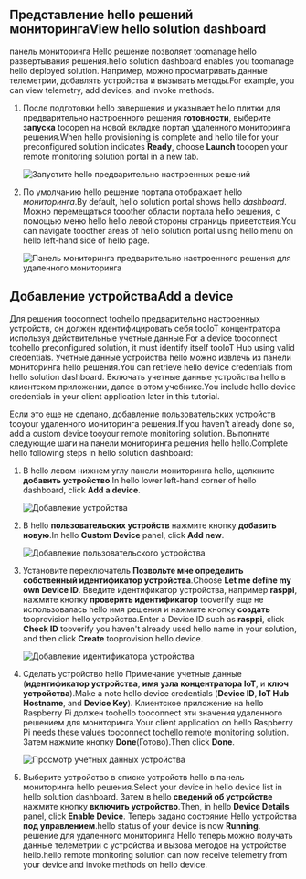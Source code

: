 ## <a name="view-hello-solution-dashboard"></a><span data-ttu-id="226c7-101">Представление hello решений мониторинга</span><span class="sxs-lookup"><span data-stu-id="226c7-101">View hello solution dashboard</span></span>

<span data-ttu-id="226c7-102">панель мониторинга Hello решение позволяет toomanage hello развертывания решения.</span><span class="sxs-lookup"><span data-stu-id="226c7-102">hello solution dashboard enables you toomanage hello deployed solution.</span></span> <span data-ttu-id="226c7-103">Например, можно просматривать данные телеметрии, добавлять устройства и вызывать методы.</span><span class="sxs-lookup"><span data-stu-id="226c7-103">For example, you can view telemetry, add devices, and invoke methods.</span></span>

1. <span data-ttu-id="226c7-104">После подготовки hello завершения и указывает hello плитки для предварительно настроенного решения **готовности**, выберите **запуска** tooopen на новой вкладке портал удаленного мониторинга решения.</span><span class="sxs-lookup"><span data-stu-id="226c7-104">When hello provisioning is complete and hello tile for your preconfigured solution indicates **Ready**, choose **Launch** tooopen your remote monitoring solution portal in a new tab.</span></span>

    ![Запустите hello предварительно настроенных решений][img-launch-solution]

1. <span data-ttu-id="226c7-106">По умолчанию hello решение портала отображает hello *мониторинга*.</span><span class="sxs-lookup"><span data-stu-id="226c7-106">By default, hello solution portal shows hello *dashboard*.</span></span> <span data-ttu-id="226c7-107">Можно перемещаться tooother области портала hello решения, с помощью меню hello hello левой стороны страницы приветствия.</span><span class="sxs-lookup"><span data-stu-id="226c7-107">You can navigate tooother areas of hello solution portal using hello menu on hello left-hand side of hello page.</span></span>

    ![Панель мониторинга предварительно настроенного решения для удаленного мониторинга][img-menu]

## <a name="add-a-device"></a><span data-ttu-id="226c7-109">Добавление устройства</span><span class="sxs-lookup"><span data-stu-id="226c7-109">Add a device</span></span>

<span data-ttu-id="226c7-110">Для решения tooconnect toohello предварительно настроенных устройств, он должен идентифицировать себя tooIoT концентратора используя действительные учетные данные.</span><span class="sxs-lookup"><span data-stu-id="226c7-110">For a device tooconnect toohello preconfigured solution, it must identify itself tooIoT Hub using valid credentials.</span></span> <span data-ttu-id="226c7-111">Учетные данные устройства hello можно извлечь из панели мониторинга hello решения.</span><span class="sxs-lookup"><span data-stu-id="226c7-111">You can retrieve hello device credentials from hello solution dashboard.</span></span> <span data-ttu-id="226c7-112">Включать учетные данные устройства hello в клиентском приложении, далее в этом учебнике.</span><span class="sxs-lookup"><span data-stu-id="226c7-112">You include hello device credentials in your client application later in this tutorial.</span></span>

<span data-ttu-id="226c7-113">Если это еще не сделано, добавление пользовательских устройств tooyour удаленного мониторинга решения.</span><span class="sxs-lookup"><span data-stu-id="226c7-113">If you haven't already done so, add a custom device tooyour remote monitoring solution.</span></span> <span data-ttu-id="226c7-114">Выполните следующие шаги на панели мониторинга решения hello hello.</span><span class="sxs-lookup"><span data-stu-id="226c7-114">Complete hello following steps in hello solution dashboard:</span></span>

1. <span data-ttu-id="226c7-115">В hello левом нижнем углу панели мониторинга hello, щелкните **добавить устройство**.</span><span class="sxs-lookup"><span data-stu-id="226c7-115">In hello lower left-hand corner of hello dashboard, click **Add a device**.</span></span>

   ![Добавление устройства][1]

1. <span data-ttu-id="226c7-117">В hello **пользовательских устройств** нажмите кнопку **добавить новую**.</span><span class="sxs-lookup"><span data-stu-id="226c7-117">In hello **Custom Device** panel, click **Add new**.</span></span>

   ![Добавление пользовательского устройства][2]

1. <span data-ttu-id="226c7-119">Установите переключатель **Позвольте мне определить собственный идентификатор устройства**.</span><span class="sxs-lookup"><span data-stu-id="226c7-119">Choose **Let me define my own Device ID**.</span></span> <span data-ttu-id="226c7-120">Введите идентификатор устройства, например **rasppi**, нажмите кнопку **проверить идентификатор** tooverify еще не использовалась hello имя решения и нажмите кнопку **создать** tooprovision hello устройства.</span><span class="sxs-lookup"><span data-stu-id="226c7-120">Enter a Device ID such as **rasppi**, click **Check ID** tooverify you haven't already used hello name in your solution, and then click **Create** tooprovision hello device.</span></span>

   ![Добавление идентификатора устройства][3]

1. <span data-ttu-id="226c7-122">Сделать устройство hello Примечание учетные данные (**идентификатор устройства**, **имя узла концентратора IoT**, и **ключ устройства**).</span><span class="sxs-lookup"><span data-stu-id="226c7-122">Make a note hello device credentials (**Device ID**, **IoT Hub Hostname**, and **Device Key**).</span></span> <span data-ttu-id="226c7-123">Клиентское приложение на hello Raspberry Pi должен toohello tooconnect эти значения удаленного решением для мониторинга.</span><span class="sxs-lookup"><span data-stu-id="226c7-123">Your client application on hello Raspberry Pi needs these values tooconnect toohello remote monitoring solution.</span></span> <span data-ttu-id="226c7-124">Затем нажмите кнопку **Done**(Готово).</span><span class="sxs-lookup"><span data-stu-id="226c7-124">Then click **Done**.</span></span>

    ![Просмотр учетных данных устройства][4]

1. <span data-ttu-id="226c7-126">Выберите устройство в списке устройств hello в панель мониторинга hello решения.</span><span class="sxs-lookup"><span data-stu-id="226c7-126">Select your device in hello device list in hello solution dashboard.</span></span> <span data-ttu-id="226c7-127">Затем в hello **сведений об устройстве** нажмите кнопку **включить устройство**.</span><span class="sxs-lookup"><span data-stu-id="226c7-127">Then, in hello **Device Details** panel, click **Enable Device**.</span></span> <span data-ttu-id="226c7-128">Теперь задано состояние Hello устройства **под управлением**.</span><span class="sxs-lookup"><span data-stu-id="226c7-128">hello status of your device is now **Running**.</span></span> <span data-ttu-id="226c7-129">решение для удаленного мониторинга Hello теперь можно получать данные телеметрии с устройства и вызова методов на устройстве hello.</span><span class="sxs-lookup"><span data-stu-id="226c7-129">hello remote monitoring solution can now receive telemetry from your device and invoke methods on hello device.</span></span>

[img-launch-solution]: media/iot-suite-raspberry-pi-kit-view-solution/launch.png
[img-menu]: media/iot-suite-raspberry-pi-kit-view-solution/menu.png
[1]: media/iot-suite-raspberry-pi-kit-view-solution/suite0.png
[2]: media/iot-suite-raspberry-pi-kit-view-solution/suite1.png
[3]: media/iot-suite-raspberry-pi-kit-view-solution/suite2.png
[4]: media/iot-suite-raspberry-pi-kit-view-solution/suite3.png